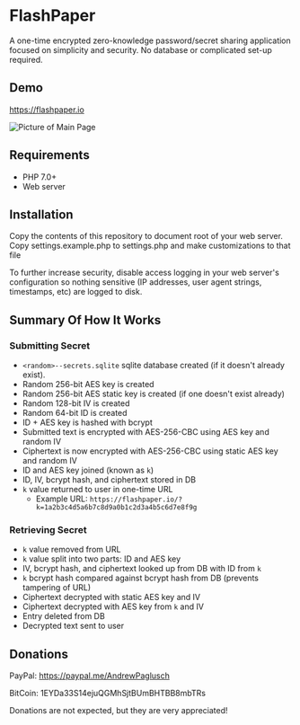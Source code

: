 # FlashPaper
A one-time encrypted zero-knowledge password/secret sharing application focused on simplicity and security. No database or complicated set-up required.

## Demo

https://flashpaper.io

![Picture of Main Page](https://i.imgur.com/3gDOy5l.png)

## Requirements
* PHP 7.0+
* Web server

## Installation
Copy the contents of this repository to document root of your web server.
Copy settings.example.php to settings.php and make customizations to that file

To further increase security, disable access logging in your web server's configuration so nothing sensitive (IP addresses, user agent strings, timestamps, etc) are logged to disk.

## Summary Of How It Works
### Submitting Secret
* `<random>--secrets.sqlite` sqlite database created (if it doesn't already exist).
* Random 256-bit AES key is created
* Random 256-bit AES static key is created (if one doesn't exist already)
* Random 128-bit IV is created
* Random 64-bit ID is created
* ID + AES key is hashed with bcrypt 
* Submitted text is encrypted with AES-256-CBC using AES key and random IV
* Ciphertext is now encrypted with AES-256-CBC using static AES key and random IV
* ID and AES key joined (known as `k`)
* ID, IV, bcrypt hash, and ciphertext stored in DB
* `k` value returned to user in one-time URL
  * Example URL: `https://flashpaper.io/?k=1a2b3c4d5a6b7c8d9a0b1c2d3a4b5c6d7e8f9g`

 
### Retrieving Secret
* `k` value removed from URL
* `k` value split into two parts: ID and AES key
* IV, bcrypt hash, and ciphertext looked up from DB with ID from `k`
* `k` bcrypt hash compared against bcrypt hash from DB (prevents tampering of URL)
* Ciphertext decrypted with static AES key and IV
* Ciphertext decrypted with AES key from `k` and IV
* Entry deleted from DB
* Decrypted text sent to user

## Donations

PayPal: https://paypal.me/AndrewPaglusch

BitCoin: 1EYDa33S14ejuQGMhSjtBUmBHTBB8mbTRs

Donations are not expected, but they are very appreciated!
